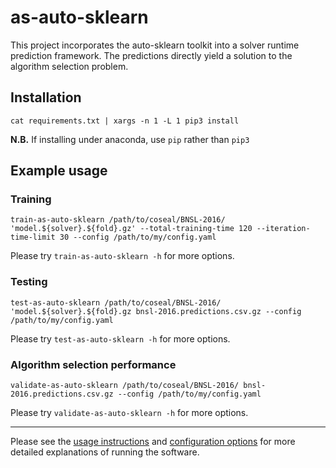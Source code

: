 # as-auto-sklearn
This project incorporates the auto-sklearn toolkit into a solver runtime 
prediction framework. The predictions directly yield a solution to the algorithm
selection problem.

## Installation

```
cat requirements.txt | xargs -n 1 -L 1 pip3 install
```

**N.B.** If installing under anaconda, use `pip` rather than `pip3`

## Example usage

### Training

```
train-as-auto-sklearn /path/to/coseal/BNSL-2016/ 'model.${solver}.${fold}.gz' --total-training-time 120 --iteration-time-limit 30 --config /path/to/my/config.yaml
```

Please try `train-as-auto-sklearn -h` for more options.

### Testing

```
test-as-auto-sklearn /path/to/coseal/BNSL-2016/ 'model.${solver}.${fold}.gz bnsl-2016.predictions.csv.gz --config /path/to/my/config.yaml
```

Please try `test-as-auto-sklearn -h` for more options.

### Algorithm selection performance

```
validate-as-auto-sklearn /path/to/coseal/BNSL-2016/ bnsl-2016.predictions.csv.gz --config /path/to/my/config.yaml
```

Please try `validate-as-auto-sklearn -h` for more options.

---

Please see the [usage instructions](docs/usage-instructions.md) and [configuration options](docs/config-options.md) for more detailed explanations of running the software.